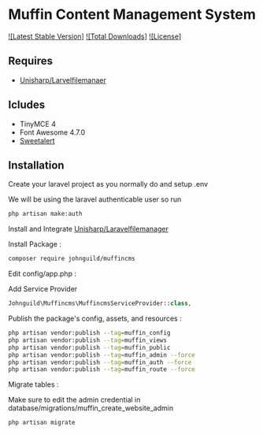 # Muffin Content Management System
[![Latest Stable Version]](https://packagist.org/packages/johnguild/muffincms)
[![Total Downloads]](https://packagist.org/packages/johnguild/muffincms)
[![License]](https://packagist.org/packages/johnguild/muffincms)

## Requires
 * [Unisharp/Larvelfilemanaer](https://github.com/UniSharp/laravel-filemanager)

## Icludes
 * TinyMCE 4
 * Font Awesome 4.7.0
 * [Sweetalert](https://github.com/t4t5/sweetalert)

## Installation
Create your laravel project as you normally do and setup .env

We will be using the laravel authenticable user so run

  ```bash
  php artisan make:auth
  ```

Install and Integrate [Unisharp/Laravelfilemanager](https://github.com/UniSharp/laravel-filemanager)

Install Package :

  ```bash
  composer require johnguild/muffincms
  ```

Edit config/app.php :

 Add Service Provider

  ```php
  Johnguild\Muffincms\MuffincmsServiceProvider::class,
  ```

Publish the package's config, assets, and resources :

  ```bash
  php artisan vendor:publish --tag=muffin_config
  php artisan vendor:publish --tag=muffin_views
  php artisan vendor:publish --tag=muffin_public
  php artisan vendor:publish --tag=muffin_admin --force
  php artisan vendor:publish --tag=muffin_auth --force
  php artisan vendor:publish --tag=muffin_route --force
  ```

Migrate tables :

 Make sure to edit the admin credential in database/migrations/muffin_create_website_admin

 ```php
 php artisan migrate
 ```






